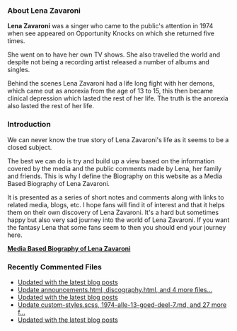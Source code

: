 ### About Lena Zavaroni

<p><strong>Lena Zavaroni</strong> was a singer who came to the public's attention in 1974 when see appeared on Opportunity Knocks on which she returned five times.</p>

<p>She went on to have her own TV shows. She also travelled the world and despite not being a recording artist released a number of albums and singles.</p>

<p>Behind the scenes Lena Zavaroni had a life long fight with her demons, which came out as anorexia from the age of 13 to 15, this then became clinical depression which lasted the rest of her life. The truth is the anorexia also lasted the rest of her life.</p>

### Introduction

<p>We can never know the true story of Lena Zavaroni's life as it seems to be a closed subject.</p>

<p>The best we can do is try and build up a view based on the information covered by the media and the public comments made by Lena, her family and friends. This is why I define the Biography on this website as a Media Based Biography of Lena Zavaroni.</p>

<p>It is presented as a series of short notes and comments along with links to related media, blogs, etc. I hope fans will find it of interest and that it helps them on their own discovery of Lena Zavaroni. It's a hard but sometimes happy but also very sad journey into the world of Lena Zavaroni. If you want the fantasy Lena that some fans seem to then you should end your journey here.</p>

<a href="https://fanzoflenazavaroni.github.io/biography/lena-zavaroni/"><strong>Media Based Biography of Lena Zavaroni</strong></a>

### Recently Commented Files

<!-- BLOG-POST-LIST:START -->
- [Updated with the latest blog posts](https://github.com/FanzOfLenaZavaroni/fanzoflenazavaroni.github.io/commit/b80bcbc9a944829f00b3c918539a98b15c3e3ca7)
- [Update announcements.html, discography.html, and 4 more files...](https://github.com/FanzOfLenaZavaroni/fanzoflenazavaroni.github.io/commit/f32a7ac5d38fe8e060874f07f2ff88077edd7717)
- [Updated with the latest blog posts](https://github.com/FanzOfLenaZavaroni/fanzoflenazavaroni.github.io/commit/e886a97fad4ef2e6ff41a96925e1120399e50887)
- [Update custom-styles.scss, 1974-alle-13-goed-deel-7.md, and 27 more f…](https://github.com/FanzOfLenaZavaroni/fanzoflenazavaroni.github.io/commit/cdbb9c5107ab339cd3412f9127173dd3fb3ab0fe)
- [Updated with the latest blog posts](https://github.com/FanzOfLenaZavaroni/fanzoflenazavaroni.github.io/commit/1121cfcf4a18d8a78d95c8daa98adb65d465e4a1)
<!-- BLOG-POST-LIST:END -->
